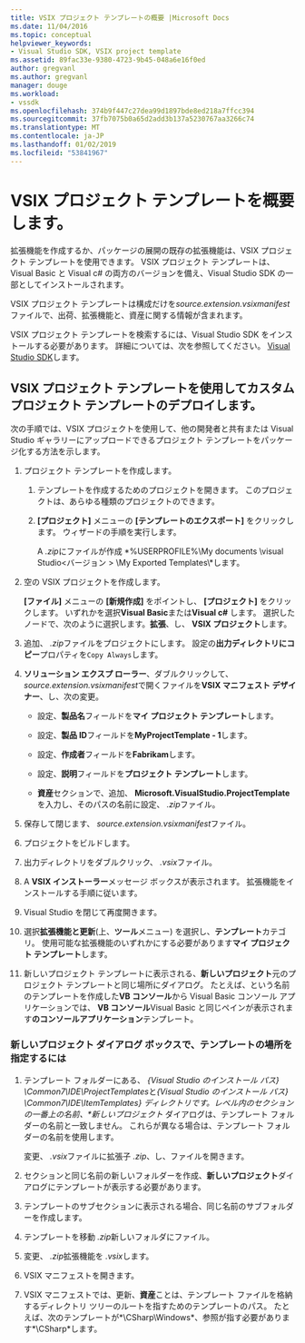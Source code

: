 ```yaml
---
title: VSIX プロジェクト テンプレートの概要 |Microsoft Docs
ms.date: 11/04/2016
ms.topic: conceptual
helpviewer_keywords:
- Visual Studio SDK, VSIX project template
ms.assetid: 89fac33e-9380-4723-9b45-048a6e16f0ed
author: gregvanl
ms.author: gregvanl
manager: douge
ms.workload:
- vssdk
ms.openlocfilehash: 374b9f447c27dea99d1897bde8ed218a7ffcc394
ms.sourcegitcommit: 37fb7075b0a65d2add3b137a5230767aa3266c74
ms.translationtype: MT
ms.contentlocale: ja-JP
ms.lasthandoff: 01/02/2019
ms.locfileid: "53841967"
---
```

# <a name="get-started-with-the-vsix-project-template"></a>VSIX プロジェクト テンプレートを概要します。
拡張機能を作成するか、パッケージの展開の既存の拡張機能は、VSIX プロジェクト テンプレートを使用できます。 VSIX プロジェクト テンプレートは、Visual Basic と Visual c# の両方のバージョンを備え、Visual Studio SDK の一部としてインストールされます。  

 VSIX プロジェクト テンプレートは構成だけを*source.extension.vsixmanifest*ファイルで、出荷、拡張機能と、資産に関する情報が含まれます。  

 VSIX プロジェクト テンプレートを検索するには、Visual Studio SDK をインストールする必要があります。 詳細については、次を参照してください。 [Visual Studio SDK](../extensibility/visual-studio-sdk.md)します。  

## <a name="deploy-a-custom-project-template-using-the-vsix-project-template"></a>VSIX プロジェクト テンプレートを使用してカスタム プロジェクト テンプレートのデプロイします。  
 次の手順では、VSIX プロジェクトを使用して、他の開発者と共有または Visual Studio ギャラリーにアップロードできるプロジェクト テンプレートをパッケージ化する方法を示します。  

1.  プロジェクト テンプレートを作成します。  

    1.  テンプレートを作成するためのプロジェクトを開きます。 このプロジェクトは、あらゆる種類のプロジェクトのできます。  

    2.  **[プロジェクト]** メニューの **[テンプレートのエクスポート]** をクリックします。 ウィザードの手順を実行します。  

         A *.zip*にファイルが作成 *%USERPROFILE%\My documents \visual Studio\<バージョン > \My Exported Templates\\*します。  

2.  空の VSIX プロジェクトを作成します。  

     **[ファイル]** メニューの **[新規作成]** をポイントし、 **[プロジェクト]** をクリックします。 いずれかを選択**Visual Basic**または**Visual c#** します。 選択したノードで、次のように選択します。**拡張**、し、 **VSIX プロジェクト**します。  

3.  追加、 *.zip*ファイルをプロジェクトにします。 設定の**出力ディレクトリにコピー**プロパティを`Copy Always`します。  

4.  **ソリューション エクスプ ローラー**、ダブルクリックして、 *source.extension.vsixmanifest*で開くファイルを**VSIX マニフェスト デザイナー**、し、次の変更。  

    -   設定、**製品名**フィールドを**マイ プロジェクト テンプレート**します。  

    -   設定、**製品 ID**フィールドを**MyProjectTemplate - 1**します。  

    -   設定、**作成者**フィールドを**Fabrikam**します。  

    -   設定、**説明**フィールドを**プロジェクト テンプレート**します。  

    -   **資産**セクションで、追加、 **Microsoft.VisualStudio.ProjectTemplate**を入力し、そのパスの名前に設定、 *.zip*ファイル。  

5.  保存して閉じます、 *source.extension.vsixmanifest*ファイル。  

6.  プロジェクトをビルドします。  

7.  出力ディレクトリをダブルクリック、 *.vsix*ファイル。  

8.  A **VSIX インストーラー**メッセージ ボックスが表示されます。 拡張機能をインストールする手順に従います。  

9. Visual Studio を閉じて再度開きます。  

10. 選択**拡張機能と更新**(上、**ツール**メニュー) を選択し、**テンプレート**カテゴリ。 使用可能な拡張機能のいずれかにする必要があります**マイ プロジェクト テンプレート**します。  

11. 新しいプロジェクト テンプレートに表示される、**新しいプロジェクト**元のプロジェクト テンプレートと同じ場所にダイアログ。 たとえば、という名前のテンプレートを作成した**VB コンソール**から Visual Basic コンソール アプリケーションでは、 **VB コンソール**Visual Basic と同じペインが表示されます**のコンソールアプリケーション**テンプレート。  

### <a name="to-specify-the-location-of-the-template-in-the-new-project-dialog-box"></a>新しいプロジェクト ダイアログ ボックスで、テンプレートの場所を指定するには  

1. テンプレート フォルダーにある、 *{Visual Studio のインストール パス} \Common7\IDE\ProjectTemplates*と<em>{Visual Studio のインストール パス} \Common7\IDE\ItemTemplates} ディレクトリです。レベル内のセクションの一番上の名前、**新しいプロジェクト</em>* ダイアログは、テンプレート フォルダーの名前と一致しません。 これらが異なる場合は、テンプレート フォルダーの名前を使用します。  

    変更、 *.vsix*ファイルに拡張子 *.zip*、し、ファイルを開きます。  

2. セクションと同じ名前の新しいフォルダーを作成、**新しいプロジェクト**ダイアログにテンプレートが表示する必要があります。  

3. テンプレートのサブセクションに表示される場合、同じ名前のサブフォルダーを作成します。  

4. テンプレートを移動 *.zip*新しいフォルダにファイル。  

5. 変更、 *.zip*拡張機能を *.vsix*します。  

6. VSIX マニフェストを開きます。  

7. VSIX マニフェストでは、更新、**資産**ことは、テンプレート ファイルを格納するディレクトリ ツリーのルートを指すためのテンプレートのパス。 たとえば、次のテンプレートが*\CSharp\Windows*、参照が指す必要があります*\CSharp*します。
